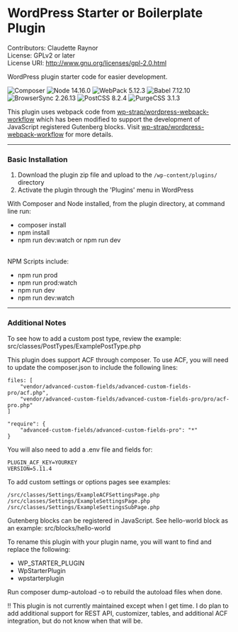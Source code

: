 # WordPress Starter or Boilerplate Plugin
Contributors: Claudette Raynor \
License: GPLv2 or later \
License URI: http://www.gnu.org/licenses/gpl-2.0.html

WordPress plugin starter code for easier development.

![Composer](https://img.shields.io/badge/Composer-brightgreen)
![Node 14.16.0](https://img.shields.io/badge/Node-14.16.0-brightgreen)
![WebPack 5.12.3](https://img.shields.io/badge/WebPack-5.12.3-brightgreen)
![Babel 7.12.10](https://img.shields.io/badge/Babel-7.12.10-brightgreen)
![BrowserSync 2.26.13](https://img.shields.io/badge/BrowserSync-2.26.13-brightgreen)
![PostCSS 8.2.4](https://img.shields.io/badge/PostCSS-8.2.4-brightgreen)
![PurgeCSS 3.1.3](https://img.shields.io/badge/PurgeCSS-3.1.3-brightgreen)

This plugin uses webpack code from [wp-strap/wordpress-webpack-workflow](https://github.com/wp-strap/wordpress-webpack-workflow) which has been modified to support the development of JavaScript registered Gutenberg blocks. Visit [wp-strap/wordpress-webpack-workflow](https://github.com/wp-strap/wordpress-webpack-workflow) for more details.

---
### Basic Installation
1. Download the plugin zip file and upload to the `/wp-content/plugins/` directory
2. Activate the plugin through the 'Plugins' menu in WordPress

With Composer and Node installed, from the plugin directory, at command line run: 
- composer install
- npm install
- npm run dev:watch or npm run dev 

\
NPM Scripts include: 
- npm run prod
- npm run prod:watch 
- npm run dev
- npm run dev:watch



---
### Additional Notes

To see how to add a custom post type, review the example: src/classes/PostTypes/ExamplePostType.php

This plugin does support ACF through composer. To use ACF, you will need to update the composer.json to include the following lines: 

```
files: [
	"vendor/advanced-custom-fields/advanced-custom-fields-pro/acf.php",
	"vendor/advanced-custom-fields/advanced-custom-fields-pro/pro/acf-pro.php"
]

"require": {
	"advanced-custom-fields/advanced-custom-fields-pro": "*"
}
```

You will also need to add a .env file and fields for: 
```
PLUGIN_ACF_KEY=YOURKEY
VERSION=5.11.4
```

To add custom settings or options pages see examples:
```
/src/classes/Settings/ExampleACFSettingsPage.php
/src/classes/Settings/ExampleSettingsPage.php
/src/classes/Settings/ExampleSettingsSubPage.php
```

Gutenberg blocks can be registered in JavaScript. See hello-world block as an example: src/blocks/hello-world

To rename this plugin with your plugin name, you will want to find and replace the following: 
- WP_STARTER_PLUGIN
- WpStarterPlugin
- wpstarterplugin

Run composer dump-autoload -o to rebuild the autoload files when done.

!! This plugin is not currently maintained except when I get time. I do plan to add additional support for REST API, customizer, tables, and additional ACF integration, but do not know when that will be.
